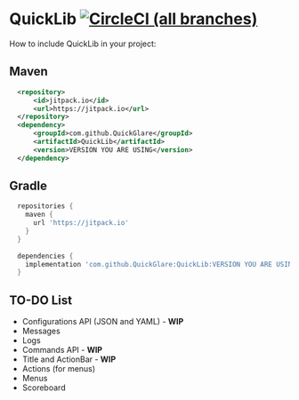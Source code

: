 # QuickLib [![CircleCI (all branches)](https://img.shields.io/circleci/project/github/QuickGlare/QuickLib.svg)](https://circleci.com/gh/QuickGlare/QuickLib)

How to include QuickLib in your project:

## Maven

```xml
  <repository>
	  <id>jitpack.io</id>
	  <url>https://jitpack.io</url>
  </repository>
  <dependency>
	  <groupId>com.github.QuickGlare</groupId>
	  <artifactId>QuickLib</artifactId>
	  <version>VERSION YOU ARE USING</version>
  </dependency>
```

## Gradle
```groovy
  repositories {
	maven {
	  url 'https://jitpack.io' 
	}
  }
  
  dependencies {
    implementation 'com.github.QuickGlare:QuickLib:VERSION YOU ARE USING'
  }
```

## TO-DO List
* Configurations API (JSON and YAML) - **WIP**
* Messages
* Logs
* Commands API - **WIP**
* Title and ActionBar - **WIP**
* Actions (for menus) 
* Menus
* Scoreboard
